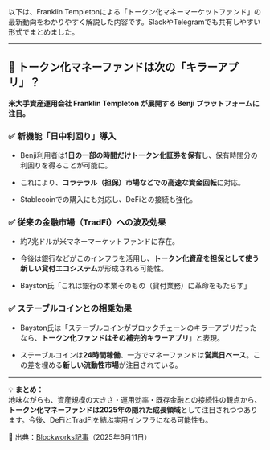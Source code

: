 以下は、Franklin Templetonによる「トークン化マネーマーケットファンド」の最新動向をわかりやすく解説した内容です。SlackやTelegramでも共有しやすい形式でまとめました。

---

## 💸 トークン化マネーファンドは次の「キラーアプリ」？

**米大手資産運用会社 Franklin Templeton が展開する Benji プラットフォームに注目。**

### ✅ 新機能「日中利回り」導入

- Benji利用者は**1日の一部の時間だけトークン化証券を保有**し、保有時間分の利回りを得ることが可能に。
    
- これにより、**コラテラル（担保）市場などでの高速な資金回転**に対応。
    
- Stablecoinでの購入にも対応し、DeFiとの接続も強化。
    

### ✅ 従来の金融市場（TradFi）への波及効果

- 約7兆ドルが米マネーマーケットファンドに存在。
    
- 今後は銀行などがこのインフラを活用し、**トークン化資産を担保として使う新しい貸付エコシステム**が形成される可能性。
    
- Bayston氏「これは銀行の本業そのもの（貸付業務）に革命をもたらす」
    

### ✅ ステーブルコインとの相乗効果

- Bayston氏は「ステーブルコインがブロックチェーンのキラーアプリだったなら、**トークン化ファンドはその補完的キラーアプリ**」と表現。
    
- ステーブルコインは**24時間稼働**、一方でマネーファンドは**営業日ベース**。この差を埋める**新しい流動性市場**が注目されている。
    

---

💡 **まとめ：**  
地味ながらも、資産規模の大きさ・運用効率・既存金融との接続性の観点から、**トークン化マネーファンドは2025年の隠れた成長領域**として注目されつつあります。今後、DeFiとTradFiを結ぶ実用インフラになる可能性も。

🔗 出典：[Blockworks記事](https://blockworks.co/)（2025年6月11日）